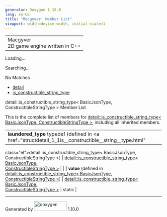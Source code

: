 ```yaml
---
generator: Doxygen 1.10.0
lang: en-US
title: "Macgyver: Member List"
viewport: width=device-width, initial-scale=1
---
```


<div id="top">

<div id="titlearea">

<table data-cellspacing="0" data-cellpadding="0">
<colgroup>
<col style="width: 100%" />
</colgroup>
<tbody>
<tr id="projectrow" class="odd">
<td id="projectalign"><div id="projectname">
Macgyver
</div>
<div id="projectbrief">
2D game engine written in C++
</div></td>
</tr>
</tbody>
</table>

</div>

<div id="main-nav">

</div>

<div id="MSearchSelectWindow"
onmouseover="return searchBox.OnSearchSelectShow()"
onmouseout="return searchBox.OnSearchSelectHide()"
onkeydown="return searchBox.OnSearchSelectKey(event)">

</div>

<div id="MSearchResultsWindow">

<div id="MSearchResults">

<div class="SRPage">

<div id="SRIndex">

<div id="SRResults">

</div>

<div id="Loading" class="SRStatus">

Loading...

</div>

<div id="Searching" class="SRStatus">

Searching...

</div>

<div id="NoMatches" class="SRStatus">

No Matches

</div>

</div>

</div>

</div>

</div>

<div id="nav-path" class="navpath">

- <a href="namespacedetail.html" class="el">detail</a>
- <a href="structdetail_1_1is__constructible__string__type.html"
  class="el">is_constructible_string_type</a>

</div>

</div>

<div class="header">

<div class="headertitle">

<div class="title">

detail::is_constructible_string_type\< BasicJsonType,
ConstructibleStringType \> Member List

</div>

</div>

</div>

<div class="contents">

This is the complete list of members for
<a href="structdetail_1_1is__constructible__string__type.html"
class="el">detail::is_constructible_string_type&lt; BasicJsonType,
ConstructibleStringType &gt;</a>, including all inherited members.

|                                                                                                       |                                                                    |                                    |
|-------------------------------------------------------------------------------------------------------|--------------------------------------------------------------------|------------------------------------|
| **laundered_type** typedef (defined in <a href="structdetail_1_1is__constructible__string__type.html" 
 class="el">detail::is_constructible_string_type&lt; BasicJsonType,                                     
 ConstructibleStringType &gt;</a>)                                                                      | <a href="structdetail_1_1is__constructible__string__type.html"     
                                                                                                         class="el">detail::is_constructible_string_type&lt; BasicJsonType,  
                                                                                                         ConstructibleStringType &gt;</a>                                    |                                    |
| **value** (defined in <a href="structdetail_1_1is__constructible__string__type.html"                  
 class="el">detail::is_constructible_string_type&lt; BasicJsonType,                                     
 ConstructibleStringType &gt;</a>)                                                                      | <a href="structdetail_1_1is__constructible__string__type.html"     
                                                                                                         class="el">detail::is_constructible_string_type&lt; BasicJsonType,  
                                                                                                         ConstructibleStringType &gt;</a>                                    | <span class="mlabel">static</span> |

</div>

------------------------------------------------------------------------

<span class="small">Generated
by [<img src="doxygen.svg" class="footer" width="104" height="31"
alt="doxygen" />](https://www.doxygen.org/index.html) 1.10.0</span>

